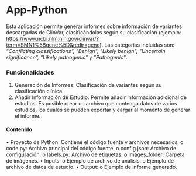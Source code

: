 # App-Python

Esta aplicación permite generar informes sobre información de variantes descargadas de ClinVar, clasificándolas según su clasificación (ejemplo: https://www.ncbi.nlm.nih.gov/clinvar/?term=SMN1%5Bgene%5D&redir=gene). Las categorías incluidas son: *"Conflicting classifications", "Benign", "Likely benign", "Uncertain significance", "Likely pathogenic"* y *"Pathogenic"*.

### Funcionalidades
1.	Generación de Informes: Clasificación de variantes según su clasificación clínica.
2.	Añadir Información de Estudio: Permite añadir información adicional de estudios. Es posible crear un archivo que contenga datos de varios estudios, los cuales se pueden exportar y cargar al momento de generar el informe.
   
#### Contenido
•	Proyecto de Python: Contiene el código fuente y archivos necesarios:
  o	code.py: Archivo principal del código fuente.
  o	config.json: Archivo de configuración.
  o	labels.py: Archivo de etiquetas.
  o	images_folder: Carpeta de imágenes.
•	Inputs:
  o	Ejemplo de archivo de análisis.
  o	Ejemplo de archivo de datos de estudio.
•	Output:
o	Ejemplo de informe generado.

